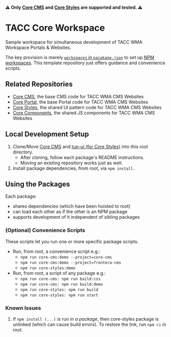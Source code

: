 **⚠ Only [Core CMS] and [Core Styles] are supported and tested. ⚠️**

# TACC Core Workspace

Sample workspace for simultaneous development of TACC WMA Workspace Portals & Websites.

The key provision is merely [`workspaces` in `pacakage.json`](https://github.com/wesleyboar/Core-Workspace/blob/main/package.json#L5) to set up [NPM workspaces]. This template repository just offers guidance and convenience scripts.

## Related Repositories

- [Core CMS], the base CMS code for TACC WMA CMS Websites
- [Core Portal], the base Portal code for TACC WMA CMS Websites
- [Core Styles], the shared UI pattern code for TACC WMA CMS Websites
- [Core Components], the shared JS components for TACC WMA CMS Websites

## Local Development Setup

1. Clone/Move [Core CMS] and [tup-ui (for Core Styles)][Core Styles] into this root directory.
    - After cloning, follow each package's README instructions.
    - Moving an existing repository works just as well.
2. Install package dependencies, from root, via `npm install`.

## Using the Packages

Each package:

- shares dependencies (which have been hoisted to root)
- can load each other as if the other is an NPM package
- supports development of it independent of sibling packages

### (Optional) Convenience Scripts

These scripts let you run one or more specific package scripts.

- Run, from root, a convenience script e.g.:
  - `npm run core-cms:demo --project=core-cms`
  - `npm run core-cms:demo --project=frontera-cms`
  - `npm run core-styles:demo`
- Run, from root, a script of any package e.g.:
  - `npm run core-cms: npm run build:css`
  - `npm run core-cms: npm run build:demo`
  - `npm run core-styles: npm run build`
  - `npm run core-styles: npm run start`

### Known Issues

1. If `npm install (...)` is run _in a package_, then core-styles package is unlinked (which can cause build errors). To restore the link, run `npm ci` _in root_.

<!-- Link Aliases -->

[Core CMS]: https://github.com/TACC/Core-CMS
[Core Styles]: https://github.com/TACC/tup-ui/tree/main/libs/core-styles
[Core Components]: https://github.com/TACC/tup-ui/tree/main/libs/core-components
[Core Portal]: https://github.com/TACC/Core-Portal

[cli-symlink-error]: https://github.com/privatenumber/link/issues/10
[npm workspaces]: https://docs.npmjs.com/cli/v8/using-npm/workspaces
